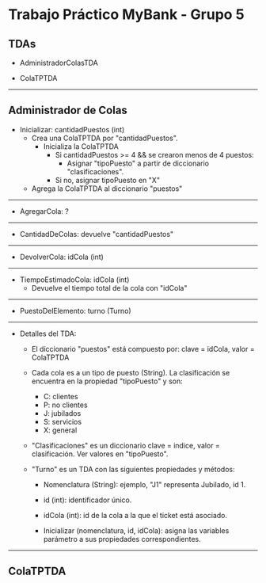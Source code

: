 # Trabajo Práctico MyBank - Grupo 5

## TDAs

- AdministradorColasTDA

- ColaTPTDA

___
## Administrador de Colas

- Inicializar: cantidadPuestos (int)
    - Crea una ColaTPTDA por "cantidadPuestos".
        - Inicializa la ColaTPTDA
            - Si cantidadPuestos >= 4 && se crearon  menos de 4 puestos:
                - Asignar "tipoPuesto" a partir de diccionario "clasificaciones".
            - Si no, asignar tipoPuesto en "X"
    - Agrega la ColaTPTDA al diccionario "puestos"

***

- AgregarCola: ?

***

- CantidadDeColas: devuelve "cantidadPuestos"

***

- DevolverCola: idCola (int)

***

- TiempoEstimadoCola: idCola (int)
    - Devuelve el tiempo total de la cola con "idCola"

***

- PuestoDelElemento: turno (Turno)

***

- Detalles del TDA:
    - El diccionario "puestos" está compuesto por: clave = idCola, valor = ColaTPTDA
    - Cada cola es a un tipo de puesto (String). La clasificación se encuentra en la propiedad "tipoPuesto" y son:
        - C: clientes
        - P: no clientes
        - J: jubilados
        - S: servicios
        - X: general
    
    - "Clasificaciones" es un diccionario clave = indice, valor = clasificación. Ver valores en "tipoPuesto".

    - "Turno" es un TDA con las siguientes propiedades y métodos:
        - Nomenclatura (String): ejemplo, "J1" representa Jubilado, id 1.
        - id (int): identificador único.
        - idCola (int): id de la cola a la que el ticket está asociado.

        - Inicializar (nomenclatura, id, idCola): asigna las variables parámetro a sus propiedades correspondientes.

___

## ColaTPTDA
